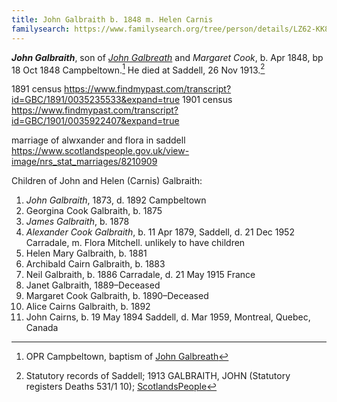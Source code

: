 ```yaml
---
title: John Galbraith b. 1848 m. Helen Carnis
familysearch: https://www.familysearch.org/tree/person/details/LZ62-KK8
---
```

***John Galbraith***, son of *[John Galbreath](galbreath-john-1821.md)* and *Margaret Cook*, b. Apr 1848, bp 18 Oct 1848 Campbeltown.[^birth]  He died at Saddell, 26 Nov 1913.[^death]


1891 census https://www.findmypast.com/transcript?id=GBC/1891/0035235533&expand=true
1901 census https://www.findmypast.com/transcript?id=GBC/1901/0035922407&expand=true

marriage of alwxander and flora in saddell https://www.scotlandspeople.gov.uk/view-image/nrs_stat_marriages/8210909

Children of John and Helen (Carnis) Galbraith:

1. *John Galbraith*, 1873, d. 1892 Campbeltown
2. Georgina Cook Galbraith, b. 1875
3. *James Galbraith*, b. 1878
4. *Alexander Cook Galbraith*, b. 11 Apr 1879, Saddell, d. 21 Dec 1952 Carradale, m. Flora Mitchell.  unlikely to have children
5. Helen Mary Galbraith, b. 1881
6. Archibald Cairn Galbraith, b. 1883
7. Neil Galbraith, b. 1886 Carradale,  d. 21 May 1915 France
8. Janet Galbraith, 1889–Deceased 
9. Margaret Cook Galbraith, b. 1890–Deceased
10. Alice Cairns Galbraith, b. 1892
11. John Cairns, b. 19 May 1894 Saddell, d. Mar 1959, Montreal, Quebec, Canada

[^birth]: OPR Campbeltown, baptism of [John Galbreath](/sources/opr-campbeltown-births.md#1848-10-18-john-galbreath)

[^death]: Statutory records of Saddell; 1913 GALBRAITH, JOHN (Statutory registers Deaths 531/1 10); [ScotlandsPeople](https://www.scotlandspeople.gov.uk/view-image/nrs_stat_deaths/6546312)

